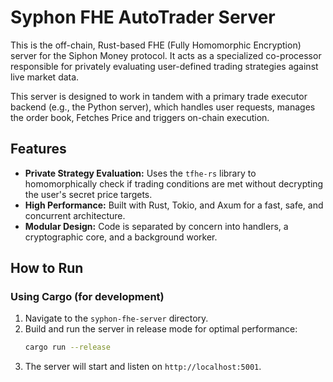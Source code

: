# Syphon FHE AutoTrader Server

This is the off-chain, Rust-based FHE (Fully Homomorphic Encryption) server for the Siphon Money protocol. It acts as a specialized co-processor responsible for privately evaluating user-defined trading strategies against live market data.

This server is designed to work in tandem with a primary trade executor backend (e.g., the Python server), which handles user requests, manages the order book, Fetches Price and triggers on-chain execution.

## Features

- **Private Strategy Evaluation:** Uses the `tfhe-rs` library to homomorphically check if trading conditions are met without decrypting the user's secret price targets.
- **High Performance:** Built with Rust, Tokio, and Axum for a fast, safe, and concurrent architecture.
- **Modular Design:** Code is separated by concern into handlers, a cryptographic core, and a background worker.

## How to Run

### Using Cargo (for development)

1.  Navigate to the `syphon-fhe-server` directory.
2.  Build and run the server in release mode for optimal performance:
    ```bash
    cargo run --release
    ```
3.  The server will start and listen on `http://localhost:5001`.
